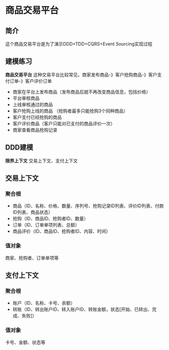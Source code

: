 # 商品交易平台

## 简介
这个商品交易平台是为了演示DDD+TDD+CQRS+Event Sourcing实现过程

## 建模练习
**商品交易平台** 这种交易平台比较常见，商家发布商品-》客户抢购商品-》客户支付订单-》客户评价订单
- 商家在平台上发布商品（发布商品后就不再改变商品信息，包括价格）
- 平台审核商品
- 上线审核通过的商品
- 客户抢购上线的商品 （抢购者最多只能抢购3个同种商品）
- 客户支付已经抢购的商品
- 客户评价商品（客户只能对已支付的商品评价一次）
- 商家查看商品抢购记录

## DDD建模
**限界上下文** 交易上下文、支付上下文

## 交易上下文
### 聚合根
- 商品（ID、名称、价格、数量、序列号、抢购记录ID列表、评价ID列表、付款ID列表、商品状态）
- 抢购（ID、商品ID、抢购者ID、数量）
- 订单（ID、订单单项列表、总额）
- 商品评价（ID、商品ID、抢购者ID、内容、时间）

### 值对象
商家、抢购者、订单单项等

## 支付上下文
### 聚合根
- 账户（ID、名称、卡号、余额）
- 转账（ID、转出账户ID、转入账户ID、转账金额，状态[开始、已转出、完成、失败]）

### 值对象
卡号、金额、状态等
